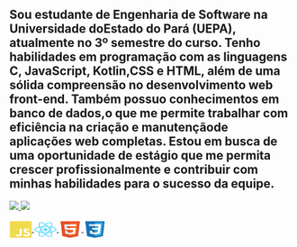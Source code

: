## Sou estudante de Engenharia de Software na Universidade doEstado do Pará (UEPA), atualmente no 3º semestre do curso. Tenho habilidades em programação com as linguagens C, JavaScript, Kotlin,CSS e HTML, além de uma sólida compreensão no desenvolvimento web front-end. Também possuo conhecimentos em banco de dados,o que me permite trabalhar com eficiência na criação e manutençãode aplicações web completas. Estou em busca de uma oportunidade de estágio que me permita crescer profissionalmente e contribuir com minhas habilidades para o sucesso da equipe.

<div>
  <a href="https://github.com/rodrigot800">
  <img height="180em" src="https://github-readme-stats.vercel.app/api?username=Rodrigot800&show_icons=true&theme=dracula&include_all_commits=true&count_private=true"/>
  <img height="180em" src="https://github-readme-stats.vercel.app/api/top-langs/?username=Rodrigot800&layout=compact&langs_count=16&theme=dracula"/>
</div>

<div style="display: inline_block"><br>
  <img align="center" alt="Rafa-Js" height="30" width="40" src="https://raw.githubusercontent.com/devicons/devicon/master/icons/javascript/javascript-plain.svg">
  <img align="center" alt="React" height="30" width="40" src="https://raw.githubusercontent.com/devicons/devicon/master/icons/react/react-original.svg">
  <img align="center" alt="HTML" height="30" width="40" src="https://raw.githubusercontent.com/devicons/devicon/master/icons/html5/html5-original.svg">
  <img align="center" alt="CSS" height="30" width="40" src="https://raw.githubusercontent.com/devicons/devicon/master/icons/css3/css3-original.svg">
</div>
<!--
**Rodrigot800/Rodrigot800** is a ✨ _special_ ✨ repository because its `README.md` (this file) appears on your GitHub profile.

Here are some ideas to get you started:

- 🔭 I’m currently working on ...
- 🌱 I’m currently learning ...
- 👯 I’m looking to collaborate on ...
- 🤔 I’m looking for help with ...
- 💬 Ask me about ...
- 📫 How to reach me: ...
- 😄 Pronouns: ...
- ⚡ Fun fact: ...
-->
